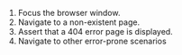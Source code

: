 1. Focus the browser window.
2. Navigate to a non-existent page.
3. Assert that a 404 error page is displayed.
4. Navigate to other error-prone scenarios